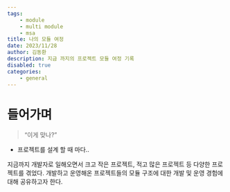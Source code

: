 ```yaml
---
tags: 
    - module
    - multi module
    - msa
title: 나의 모듈 여정
date: 2023/11/28
author: 김동환
description: 지금 까지의 프로젝트 모듈 여정 기록
disabled: true
categories:
    - general
---
```


# 들어가며

> “이게 맞나?”

- 프로젝트를 설계 할 때 마다..
>

지금까지 개발자로 일해오면서 크고 작은 프로젝트, 적고 많은 프로젝트 등 다양한 프로젝트를 겪었다. 
개발하고 운영해온 프로젝트들의 모듈 구조에 대한 개발 및 운영 경험에 대해 공유하고자 한다.